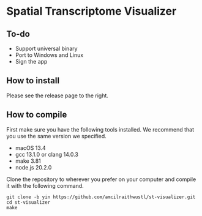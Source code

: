 # Spatial Transcriptome Visualizer

## To-do

- Support universal binary
- Port to Windows and Linux
- Sign the app

## How to install

Please see the release page to the right. 

## How to compile

First make sure you have the following tools installed. We recommend that you use the same version we specified. 

- macOS 13.4
- gcc 13.1.0 or clang 14.0.3
- make 3.81
- node.js 20.2.0

Clone the repository to wherever you prefer on your computer and compile it with the following command. 

```
git clone -b yin https://github.com/amcilraithwustl/st-visualizer.git 
cd st-visualizer
make
```